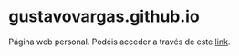 # gustavovargas.github.io
Página web personal. Podéis acceder a través de este [link](https://gustavovargas.github.io/).
